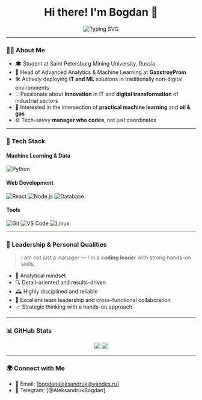 <h1 align="center">Hi there! I'm Bogdan 👋</h1>

<p align="center">
  <img src="https://readme-typing-svg.herokuapp.com?font=Fira+Code&size=24&pause=1000&color=36BCF7&center=true&vCenter=true&width=600&lines=ML+Engineer+%26+Fullstack+Developer;IT+Innovator+in+Oil+%26+Gas;Leading+with+Code+%26+Vision" alt="Typing SVG" />
</p>

---

### 👨‍💼 About Me

- 🎓 Student at Saint Petersburg Mining University, Russia
- 🏢 Head of Advanced Analytics & Machine Learning at **GazstroyProm**
- 🛠️ Actively deploying **IT and ML** solutions in traditionally non-digital environments
- 💡 Passionate about **innovation** in IT and **digital transformation** of industrial sectors
- 💬 Interested in the intersection of **practical machine learning** and **oil & gas**
- ⚙️ Tech-savvy **manager who codes**, not just coordinates

---

### 🚀 Tech Stack

#### Machine Learning & Data
![Python](https://img.shields.io/badge/Python-ML%20%7C%20Pandas%20%7C%20Sklearn%20%7C%20XGBoost%20%7C%20PyTorch%20etc.-yellow?style=flat-square&logo=python)

#### Web Development
![React](https://img.shields.io/badge/React-Frontend-blue?style=flat-square&logo=react)
![Node.js](https://img.shields.io/badge/Node.js-Server-green?style=flat-square&logo=node.js)
![Database](https://img.shields.io/badge/PostgreSQL%20%7C%20MongoDB-Database-blue?style=flat-square&logo=postgresql)

#### Tools
![Git](https://img.shields.io/badge/Git-F05032?style=flat-square&logo=git)
![VS Code](https://img.shields.io/badge/VS%20Code-007ACC?style=flat-square&logo=visual-studio-code)
![Linux](https://img.shields.io/badge/Linux-000000?style=flat-square&logo=linux)

---

### 💼 Leadership & Personal Qualities

> I am not just a manager — I'm a **coding leader** with strong hands-on skills.

- 🧠 Analytical mindset
- 🔍 Detail-oriented and results-driven
- 🕰️ Highly disciplined and reliable
- 🤝 Excellent team leadership and cross-functional collaboration
- 📈 Strategic thinking with a hands-on approach

---

### 📊 GitHub Stats

<p align="center">
  <img src="https://github-readme-stats.vercel.app/api?username=YOUR_USERNAME&show_icons=true&theme=tokyonight" />
  <img src="https://github-readme-streak-stats.herokuapp.com/?user=YOUR_USERNAME&theme=tokyonight" />
</p>

---

### 🌍 Connect with Me

- 📧 Email: [bogdanaleksandruk@yandex.ru]
- 💬 Telegram: [@AleksandrukBogdan]
